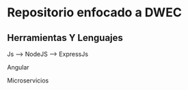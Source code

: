 <h1>Repositorio enfocado a DWEC</h1>

<h2>Herramientas Y Lenguajes</h2>

<p>Js</h3> --> NodeJS --> ExpressJs </p>
<p>Angular</p>
<p>Microservicios</p>




